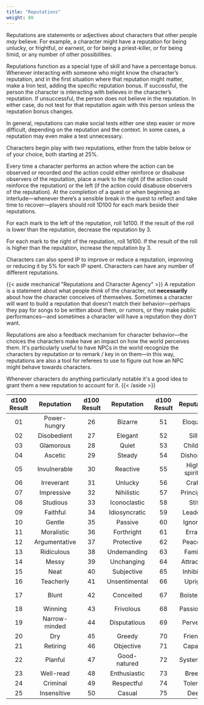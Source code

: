 ```yaml
---
title: "Reputations"
weight: 80
---
```


Reputations are statements or adjectives about characters that other people _may_ believe.
For example, a character might have a reputation for being unlucky, or frightful, or earnest, or for being a priest-killer, or for being timid, or any number of other possibilities.

Reputations function as a special type of skill and have a percentage bonus.
Whenever interacting with someone who might know the character’s reputation, and in the first situation where that reputation might matter, make a Iron test, adding the specific reputation bonus.
If successful, the person the character is interacting with believes in the character’s reputation.
If unsuccessful, the person does not believe in the reputation.
In either case, do not test for that reputation again with this person unless the reputation bonus changes.

In general, reputations can make social tests either one step easier or more difficult, depending on the reputation and the context.
In some cases, a reputation may even make a test unnecessary.

Characters begin play with two reputations, either from the table below or of your choice, both starting at 25%.

Every time a character performs an action where the action can be observed or recorded _and_ the action could either reinforce or disabuse observers of the reputation, place a mark to the right (if the action could reinforce the reputation) or the left (if the action could disabuse observers of the reputation).
At the completion of a quest or when beginning an interlude—whenever there’s a sensible break in the quest to reflect and take time to recover—players should roll 1D100 for each mark beside their reputations.

For each mark to the left of the reputation, roll 1d100.
If the result of the roll is lower than the reputation, decrease the reputation by 3.

For each mark to the right of the reputation, roll 1d100.
If the result of the roll is higher than the reputation, increase the reputation by 3.

Characters can also spend IP to improve or reduce a reputation, improving or reducing it by 5% for each IP spent.
Characters can have any number of different reputations.

{{< aside mechanical "Reputations and Character Agency" >}}
A reputation is a statement about what people _think_ of the character, not **necessarily** about how the character conceives of themselves.
Sometimes a character will want to build a reputation that doesn't match their behavior—perhaps they pay for songs to be written about them, or rumors, or they make public performances—and sometimes a character will have a reputation they _don't_ want.

Reputations are also a feedback mechanism for character behavior—the choices the characters make have an impact on how the world perceives them.
It's particularly useful to have NPCs in the world recognize the characters by reputation or to remark / key in on them—in this way, reputations are also a tool for referees to use to figure out how an NPC might behave towards characters.

Whenever characters do anything particularly notable it's a good idea to grant them a new reputation to account for it.
{{< /aside >}}

| d100 Result | Reputation     | d100 Result | Reputation     | d100 Result | Reputation     | d100 Result | Reputation     |
|:-----------:|:--------------:|:-----------:|:--------------:|:-----------:|:--------------:|:-----------:|:--------------:|
|     01      | Power-hungry   |     26      | Bizarre        |     51      | Eloquent       |     76      | Perceptive     |
|     02      | Disobedient    |     27      | Elegant        |     52      | Silly          |     77      | Imprudent      |
|     03      | Glamorous      |     28      | Quiet          |     53      | Childish       |     78      | Cynical        |
|     04      | Ascetic        |     29      | Steady         |     54      | Dishonest      |     79      | Unlovable      |
|     05      | Invulnerable   |     30      | Reactive       |     55      | High-spirited  |     80      | Formal         |
|     06      | Irreverant     |     31      | Unlucky        |     56      | Crafty         |     81      | Troublesome    |
|     07      | Impressive     |     32      | Nihilistic     |     57      | Principled     |     82      | Unreliable     |
|     08      | Studious       |     33      | Iconoclastic   |     58      | Stiff          |     83      | Stoic          |
|     09      | Faithful       |     34      | Idiosyncratic  |     59      | Leaderly       |     84      | Polished       |
|     10      | Gentle         |     35      | Passive        |     60      | Ignorant       |     85      | Confused       |
|     11      | Moralistic     |     36      | Forthright     |     61      | Erratic        |     86      | Discouraging   |
|     12      | Argumentative  |     37      | Protective     |     62      | Peaceful       |     87      | Distractible   |
|     13      | Ridiculous     |     38      | Undemanding    |     63      | Familial       |     88      | Purposeful     |
|     14      | Messy          |     39      | Unchanging     |     64      | Attractive     |     99      | Lyrical        |
|     15      | Neat           |     40      | Subjective     |     65      | Inhibited      |     90      | Narrow         |
|     16      | Teacherly      |     41      | Unsentimental  |     66      | Upright        |     91      | Curious        |
|     17      | Blunt          |     42      | Conceited      |     67      | Boisterous     |     92      | Self-defacing  |
|     18      | Winning        |     43      | Frivolous      |     68      | Passionate     |     93      | Huried         |
|     19      | Narrow-minded  |     44      | Disputatious   |     69      | Perverse       |     94      | Colorful       |
|     20      | Dry            |     45      | Greedy         |     70      | Friendly       |     95      | Soft           |
|     21      | Retiring       |     46      | Objective      |     71      | Capable        |     96      | Critical       |
|     22      | Planful        |     47      | Good-natured   |     72      | Systematic     |     97      | Courteous      |
|     23      | Well-read      |     48      | Enthusiastic   |     73      | Breezy         |     98      | Puritanical    |
|     24      | Criminal       |     49      | Respectful     |     74      | Tolerant       |     99      | Busy           |
|     25      | Insensitive    |     50      | Casual         |     75      | Deep           |    100      | Lazy           |
